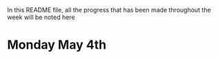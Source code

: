 In this README file, all the progress that has been made throughout the week will be noted here

# Monday May 4th
